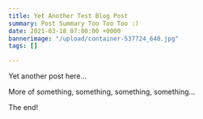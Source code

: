 ```yaml
---
title: Yet Another Test Blog Post
summary: Post Summary Too Too Too :)
date: 2021-03-18 07:00:00 +0000
bannerimage: "/upload/container-537724_640.jpg"
tags: []

---
```

<BlogHeader :frontmatter="$frontmatter" />

Yet another post here...

More of something, something, something, something...

The end!

<BlogFooter :frontmatter="$frontmatter" />